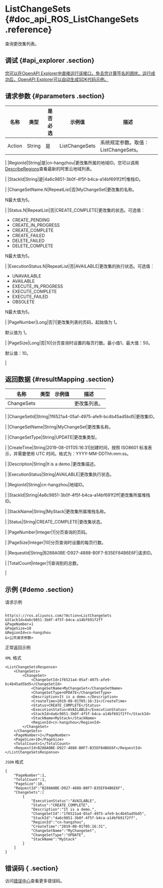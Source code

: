 # ListChangeSets {#doc_api_ROS_ListChangeSets .reference}

查询更改集列表。

## 调试 {#api_explorer .section}

[您可以在OpenAPI Explorer中直接运行该接口，免去您计算签名的困扰。运行成功后，OpenAPI Explorer可以自动生成SDK代码示例。](https://api.aliyun.com/#product=ROS&api=ListChangeSets&type=RPC&version=2019-09-10)

## 请求参数 {#parameters .section}

|名称|类型|是否必选|示例值|描述|
|--|--|----|---|--|
|Action|String|是|ListChangeSets|系统规定参数。取值：ListChangeSets。

 |
|RegionId|String|是|cn-hangzhou|更改集所属的地域ID。您可以调用[DescribeRegions](https://help.aliyun.com/document_detail/131035.htm)查看最新的阿里云地域列表。

 |
|StackId|String|是|4a6c9851-3b0f-4f5f-b4ca-a14bf691f2ff|堆栈ID。

 |
|ChangeSetName.N|RepeatList|否|MyChangeSet|更改集的名称。

 N最大值为5。

 |
|Status.N|RepeatList|否|CREATE\_COMPLETE|更改集的状态。可选值：

 -   CREATE\_PENDING
-   CREATE\_IN\_PROGRESS
-   CREATE\_COMPLETE
-   CREATE\_FAILED
-   DELETE\_FAILED
-   DELETE\_COMPLETE

 N最大值为5。

 |
|ExecutionStatus.N|RepeatList|否|AVAILABLE|更改集的执行状态。可选值：

 -   UNAVAILABLE
-   AVAILABLE
-   EXECUTE\_IN\_PROGRESS
-   EXECUTE\_COMPLETE
-   EXECUTE\_FAILED
-   OBSOLETE

 N最大值为5。

 |
|PageNumber|Long|否|1|更改集列表的页码，起始值为 1。

 默认值为 1。

 |
|PageSize|Long|否|10|分页查询时设置的每页行数。最小值1，最大值：50。

 默认值：10。

 |

## 返回数据 {#resultMapping .section}

|名称|类型|示例值|描述|
|--|--|---|--|
|ChangeSets| | |更改集列表。

 |
|ChangeSetId|String|1f6521a4-05af-4975-afe9-bc4b45ad5bd5|更改集ID。

 |
|ChangeSetName|String|MyChangeSet|更改集名称。

 |
|ChangeSetType|String|UPDATE|更改集类型。

 |
|CreateTime|String|2019-08-01T05:16:31|创建时间，按照 ISO8601 标准表示，并需要使用 UTC 时间。格式为：YYYY-MM-DDThh:mm:ss。

 |
|Description|String|It is a demo.|更改集描述。

 |
|ExecutionStatus|String|AVAILABLE|更改集执行状态。

 |
|RegionId|String|cn-hangzhou|地域ID。

 |
|StackId|String|4a6c9851-3b0f-4f5f-b4ca-a14bf691f2ff|更改集所属堆栈ID。

 |
|StackName|String|MyStack|更改集所属堆栈名称。

 |
|Status|String|CREATE\_COMPLETE|更改集状态。

 |
|PageNumber|Integer|1|分页查询的页码。

 |
|PageSize|Integer|10|分页查询时设置的每页行数。

 |
|RequestId|String|B288A0BE-D927-4888-B0F7-B35EF84B6E6F|请求ID。

 |
|TotalCount|Integer|1|查询到的总数。

 |

## 示例 {#demo .section}

请求示例

``` {#request_demo}

http(s)://ros.aliyuncs.com/?Action=ListChangeSets
&StackId=4a6c9851-3b0f-4f5f-b4ca-a14bf691f2ff
&PageNumber=1
&PageSize=10
&RegionId=cn-hangzhou
&<公共请求参数>

```

正常返回示例

`XML` 格式

``` {#xml_return_success_demo}
<ListChangeSetsResponse> 
    <ChangeSets> 
        <ChangeSet> 
            <ChangeSetId>1f6521a4-05af-4975-afe9-bc4b45ad5bd5</ChangeSetId>  
            <ChangeSetName>MyChangeSet</ChangeSetName>  
            <ChangeSetType>UPDATE</ChangeSetType>  
            <Description>It is a demo.</Description>  
            <CreateTime>2019-08-01T05:16:31</CreateTime>  
            <Status>CREATE_COMPLETE</Status>  
            <ExecutionStatus>AVAILABLE</ExecutionStatus>  
            <StackId>4a6c9851-3b0f-4f5f-b4ca-a14bf691f2ff</StackId>  
            <StackName>MyStack</StackName>  
            <RegionId>cn-hangzhou</RegionId> 
        </ChangeSet> 
    </ChangeSets>  
    <PageNumber>1</PageNumber>  
    <PageSize>10</PageSize>  
    <TotalCount>1</TotalCount>  
    <RequestId>B288A0BE-D927-4888-B0F7-B35EF84B6E6F</RequestId> 
</ListChangeSetsResponse>
```

`JSON` 格式

``` {#json_return_success_demo}
{
	"PageNumber":1,
	"TotalCount":1,
	"PageSize":10,
	"RequestId":"B288A0BE-D927-4888-B0F7-B35EF84B6E6F",
	"ChangeSets":[
		{
			"ExecutionStatus":"AVAILABLE",
			"Status":"CREATE_COMPLETE",
			"Description":"It is a demo.",
			"ChangeSetId":"1f6521a4-05af-4975-afe9-bc4b45ad5bd5",
			"StackId":"4a6c9851-3b0f-4f5f-b4ca-a14bf691f2ff",
			"RegionId":"cn-hangzhou",
			"CreateTime":"2019-08-01T05:16:31",
			"ChangeSetName":"MyChangeSet",
			"ChangeSetType":"UPDATE",
			"StackName":"MyStack"
		}
	]
}
```

## 错误码 { .section}

访问[错误中心](https://error-center.alibabacloud.com/status/product/ROS)查看更多错误码。


